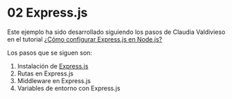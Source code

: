 # 02 Express.js

Este ejemplo ha sido desarrollado siguiendo los pasos de Claudia Valdivieso en el tutorial [¿Cómo configurar Express.js en Node.js?](https://lavaldi.com/configurar-express-en-node/)

Los pasos que se siguen son:

1. Instalación de [Express.js](https://expressjs.com/es/)
2. Rutas en Express.js
3. Middleware en Express.js
4. Variables de entorno con Express.js
